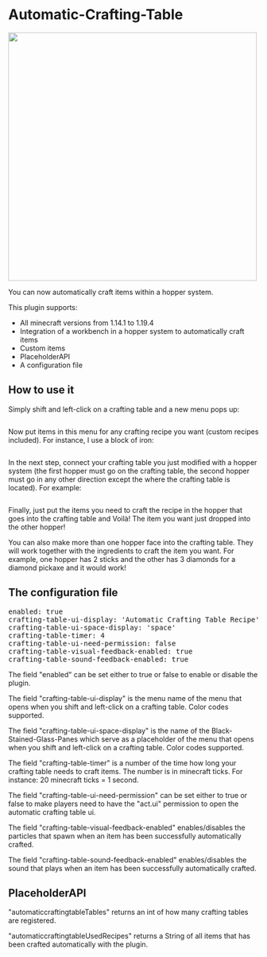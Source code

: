 <h1>Automatic-Crafting-Table</h1>

<img src="https://cdn.modrinth.com/data/SKieaOni/images/b5e4a22745cfc967d003e108efd4128cc8b9c37a.png" width="500" height="500" alt=""/>

<p>You can now automatically craft items within a hopper system. </p>
<p>This plugin supports: </p>

<ul>
<li>All minecraft versions from 1.14.1 to 1.19.4</li>
<li>Integration of a workbench in a hopper system to automatically craft items</li>
<li>Custom items</li>
<li>PlaceholderAPI</li>
<li>A configuration file</li>
</ul>


<h2>How to use it</h2>
<p>Simply shift and left-click on a crafting table and a new menu pops up:</p>

<img src="https://cdn.modrinth.com/data/SKieaOni/images/a2c1b0115c98178d570633002ef521a1fae02a91.png"  alt=""/>

<p>Now put items in this menu for any crafting recipe you want (custom recipes included). For instance, I use a block of iron:</p>

<img src="https://cdn.modrinth.com/data/SKieaOni/images/34f682a24e19c832b9b73688d521020d93611134.png"  alt=""/>

<p>In the next step, connect your crafting table you just modified with a hopper system (the first hopper must go on the crafting table, the second hopper must go in any other direction except the where the crafting table is located). For example:</p>

<img src="https://cdn.modrinth.com/data/SKieaOni/images/394c407f1975001fc0e5984e593bca0f1a76f8bd.png"  alt=""/>


<p>Finally, just put the items you need to craft the recipe in the hopper that goes into the crafting table and Voilà!
The item you want just dropped into the other hopper!</p>

<p>You can also make more than one hopper face into the crafting table. They will work 
together with the ingredients to craft the item you want. For example, one hopper has 2 sticks
and the other has 3 diamonds for a diamond pickaxe and it would work!</p>

<h2>The configuration file </h2>
<pre>
enabled: true
crafting-table-ui-display: 'Automatic Crafting Table Recipe'
crafting-table-ui-space-display: 'space'
crafting-table-timer: 4
crafting-table-ui-need-permission: false
crafting-table-visual-feedback-enabled: true
crafting-table-sound-feedback-enabled: true</pre>

<p>The field "enabled" can be set either to true or false to enable or disable the plugin.</p>
<p>The field "crafting-table-ui-display" is the menu name of the menu that opens when you shift and left-click on a crafting table. Color codes supported.</p>
<p>The field "crafting-table-ui-space-display" is the name of the Black-Stained-Glass-Panes which serve as  a placeholder of the menu that opens when you shift and left-click on a crafting table. Color codes supported.</p>
<p>The field "crafting-table-timer" is a number of the time how long your crafting table needs to craft items. The number is in minecraft ticks. For instance: 20 minecraft ticks = 1 second.</p>
<p>The field "crafting-table-ui-need-permission" can be set either to true or false to make players need to have the "act.ui" permission to open the automatic crafting table ui.</p>
<p>The field "crafting-table-visual-feedback-enabled" enables/disables the particles that spawn when an item has been successfully automatically crafted.</p>
<p>The field "crafting-table-sound-feedback-enabled" enables/disables the sound that plays when an item has been successfully automatically crafted.</p>

<h2>PlaceholderAPI</h2>

<p>"automaticcraftingtableTables" returns an int of how many crafting tables are registered.</p>
<p>"automaticcraftingtableUsedRecipes" returns a String of all items that has been crafted automatically with the plugin.</p>